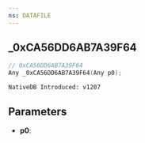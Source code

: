 ```yaml
---
ns: DATAFILE
---
```

## _0xCA56DD6AB7A39F64

```c
// 0xCA56DD6AB7A39F64
Any _0xCA56DD6AB7A39F64(Any p0);
```

```
NativeDB Introduced: v1207
```

## Parameters
* **p0**:
